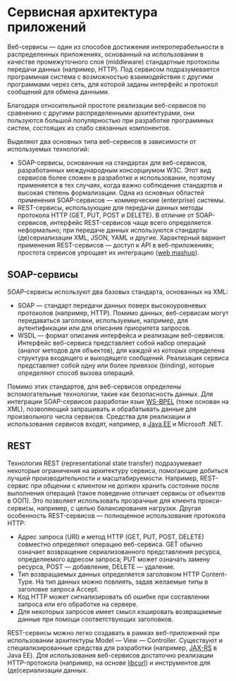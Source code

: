 # Сервисная архитектура приложений

Веб-сервисы — один из способов достижения интероперабельности в распределенных приложениях,
основанный на использовании в качестве промежуточного слоя (middleware) стандартные протоколы передачи данных (например, HTTP).
Под сервисом подразумевается программная система с возможностью взаимодействия с другими программами через сеть,
для которой заданы интерфейс и протокол сообщений для обмена данными.

Благодаря относительной простоте реализации веб-сервисов по сравнению с другими распределенными архитектурами,
они пользуются большой популярностью при разработке программных систем, состоящих из слабо связанных компонентов.

Выделяют два основных типа веб-сервисов в зависимости от используемых технологий:

  * SOAP-сервисы, основанные на стандартах для веб-сервисов, разработанных международным консорциумом W3C.
    Этот вид сервисов более сложен в разработке и использовании, поэтому применяется в тех случаях,
    когда важно соблюдение стандартов и высокая степень формализации. Одна из основных областей применения SOAP-сервисов —
    коммерческие (enterprise) системы.
  * REST-сервисы, использующие для передачи данных методы протокола HTTP (GET, PUT, POST и DELETE).
    В отличие от SOAP-сервисов, интерфейс REST-сервисов чаще всего определяется неформально; при передаче данных
    используются стандарты (де)сериализации XML, JSON, YAML и другие. Характерный вариант применения REST-сервисов —
    доступ к API в веб-приложениях; простота сервисов упрощает их интеграцию ([web mashup][1]).

## SOAP-сервисы

SOAP-сервисы используют два базовых стандарта, основанных на XML:

  * SOAP — стандарт передачи данных поверх высокоуровневых протоколов (например, HTTP).
    Помимо данных, веб-сервисам могут передаваться заголовки, используемые, например, для аутентификации
    или для описания приоритета запросов.
  * WSDL — формат описания интерфейса и реализации веб-сервисов. Интерфейс веб-сервиса представляет собой набор операций
    (аналог методов для объектов), для каждой из которых определена структура входящего и выходящего сообщений.
    Реализация сервиса представляет собой одну или более привязок (binding), которые определяют способ вызова операций.

Помимо этих стандартов, для веб-сервисов определены вспомогательные технологии, такие как безопасность данных.
Для интеграции SOAP-сервисов разработан язык [WS-BPEL][2] (тоже основан на XML), позволяющий запрашивать и обрабатывать данные
для произвольного числа сервисов. Средства для реализации и использования сервисов входят, например, в [Java EE][3] и Microsoft .NET.

## REST

Технология REST (representational state transfer) подразумевает некоторые ограничения на архитектуру сервиса,
помогающие добиться лучшей производительности и масштабируемости. Например, REST-сервис при общении с клиентом
не должен хранить состояние после выполнения операций (такое поведение отличает сервисы от объектов в ООП).
Это позволяет использовать прозрачные для клиента прокси-сервисы, например, с целью балансирования нагрузки.
Другая особенность REST-сервисов — полноценное использование протокола HTTP:

  * Адрес запроса (URI) и метод HTTP (GET, PUT, POST, DELETE) совместно определяют операцию веб-сервиса.
    GET обычно означает возвращение сериализованного представления ресурса, определяемого адресом запроса;
    PUT может означать замену ресурса, POST — добавление, DELETE — удаление.
  * Тип возвращаемых данных определяется заголовком HTTP Content-Type. На тип данных можно повлиять,
    задав желаемые типы в заголовке запроса Accept.
  * Код HTTP может сигнализировать об ошибке при составлении запроса или его обработке на сервере.
  * Для некоторых запросов имеет смысл кэшировать возвращаемые данные при помощи соответствующих заголовков.

REST-сервисы можно легко создавать в рамках веб-приложений при использовании архитектуры Model — View — Controller.
Существуют и специализированные средства для разработки (например, [JAX-RS][4] в Java EE). Для использования веб-сервисов
достаточно реализации HTTP-протокола (например, на основе [libcurl][5]) и инструментов для (де)сериализации данных.

[1]: https://en.wikipedia.org/wiki/Mashup_%28web_application_hybrid%29
[2]: https://en.wikipedia.org/wiki/Business_Process_Execution_Language
[3]: http://docs.oracle.com/javaee/7/tutorial/jaxws.htm
[4]: http://docs.oracle.com/javaee/7/tutorial/jaxrs.htm
[5]: https://en.wikipedia.org/wiki/CURL
